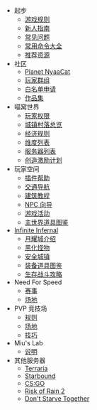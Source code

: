 - 起步
  - [游戏规则](wiki/rules.md)
  - [新人指南](nyaa/beginners-guide.md)
  - [常见问题](wiki/faq.md)
  - [常用命令大全](tutorial/help)
  - [推荐资源](wiki/resources.md)
- 社区
  - [Planet NyaaCat](wiki/planet-nyaacat.md)
  - [玩家群组](wiki/groups.md)
  - [白名单申请](wiki/whitelist-application.md)
  - [作品集](space/works.md)
- 喵窝世界
  - [玩家权限](wiki/permission)
  - [城镇村落总览](nyaa/realms.md)
  - [经济规则](nyaa/economic.md)
  - [维度列表](nyaa/worlds.md)
  - [服务器列表](wiki/server-network.md)
  - [创造激励计划](nyaa/creation.md)
- 玩家空间
  - [插件帮助](space/plugins.md)
  - [交通导航](space/map-navi.md)
  - [建筑教程](space/building.md)
  - [NPC 向导](space/npc.md)
  - [游戏活动](space/activities.md)
  - [主世界道具图鉴](space/items.md)
- [Infinite Infernal](inf/index)
  + [月耀城介绍](inf/lunar-flare)
  + [黑化怪物](inf/mobs)
  + [安全城镇](inf/safety-towns)
  + [装备道具图鉴](inf/items)
  + [生存战斗攻略](inf/guide)
- Need For Speed
  - [赛事](nfs/events.md)
  - [场地](nfs/fields.md)
- PVP 竞技场
  - [规则](pvp/rules.md)
  - [场地](pvp/arena.md)
  - [技巧](pvp/guide.md)
- Miu's Lab
  - [说明](miu/lab.md)
- 其他服务器
  - [Terraria](gameservers/terraria.md)
  - [Starbound](gameservers/starbound.md)
  - [CS:GO](gameservers/csgo.md)
  - [Risk of Rain 2](gameservers/ror2.md)
  - [Don't Starve Together](gameservers/dst.md)
